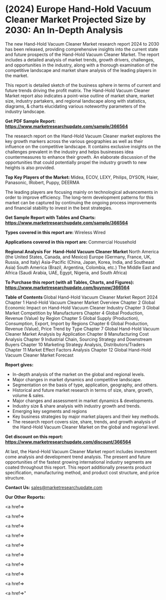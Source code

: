 # (2024) Europe Hand-Hold Vacuum Cleaner Market Projected Size by 2030: An In-Depth Analysis

The new Hand-Hold Vacuum Cleaner Market research report 2024 to 2030 has been released, providing comprehensive insights into the current state and future prospects of the Hand-Hold Vacuum Cleaner Market. The report includes a detailed analysis of market trends, growth drivers, challenges, and opportunities in the industry, along with a thorough examination of the competitive landscape and market share analysis of the leading players in the market.

This report is detailed sketch of the business sphere in terms of current and future trends driving the profit matrix. The Hand-Hold Vacuum Cleaner Market report also indicates a point-wise outline of market share, market size, industry partakers, and regional landscape along with statistics, diagrams, &amp; charts elucidating various noteworthy parameters of the industry landscape.

<strong><b>Get PDF Sample Report: <a href=https://www.marketresearchupdate.com/sample/366564>https://www.marketresearchupdate.com/sample/366564</a></b></strong>

The research report on the Hand-Hold Vacuum Cleaner market explores the key growth markers across the various geographies as well as their influence on the competitive landscape. It contains exclusive insights on the challenges prevalent in the industry and helps businesses idea countermeasures to enhance their growth. An elaborate discussion of the opportunities that could potentially propel the industry growth to new heights is also provided.

<strong><b>Top Key Players of the Market:
</b></strong>Midea, ECOV, LEXY, Philips, DYSON, Haier, Panasonic, IRobert, Puppy, DEERMA<strong><b>
</b></strong>

The leading players are focusing mainly on technological advancements in order to improve efficiency. The long-term development patterns for this market can be captured by continuing the ongoing process improvements and financial stability to invest in the best strategies.

<strong><b>Get Sample Report with Tables and Charts: <a href=https://www.marketresearchupdate.com/sample/366564>https://www.marketresearchupdate.com/sample/366564</a></b></strong>

<strong><b>Types covered in this report are:
</b></strong>Wireless
Wired<strong><b>
</b></strong>

<strong><b>Applications covered in this report are:
</b></strong>Commercial
Household<strong><b>
</b></strong>

<strong><b>Regional Analysis For  Hand-Hold Vacuum Cleaner Market</b></strong><strong><b>
</b></strong>North America (the United States, Canada, and Mexico)
Europe (Germany, France, UK, Russia, and Italy)
Asia-Pacific (China, Japan, Korea, India, and Southeast Asia)
South America (Brazil, Argentina, Colombia, etc.)
The Middle East and Africa (Saudi Arabia, UAE, Egypt, Nigeria, and South Africa)

<strong><b>To Purchase this report (with all Tables, Charts, and Figures): <a href=https://www.marketresearchupdate.com/buynow/366564>https://www.marketresearchupdate.com/buynow/366564</a></b></strong>

<strong><b>Table of Contents</b></strong><strong><b>
</b></strong>Global Hand-Hold Vacuum Cleaner Market Report 2024
Chapter 1 Hand-Hold Vacuum Cleaner Market Overview
Chapter 2 Global Economic Impact on Hand-Hold Vacuum Cleaner Industry
Chapter 3 Global Market Competition by Manufacturers
Chapter 4 Global Production, Revenue (Value) by Region
Chapter 5 Global Supply (Production), Consumption, Export, Import by Regions
Chapter 6 Global Production, Revenue (Value), Price Trend by Type
Chapter 7 Global Hand-Hold Vacuum Cleaner Market Analysis by Application
Chapter 8 Manufacturing Cost Analysis
Chapter 9 Industrial Chain, Sourcing Strategy and Downstream Buyers
Chapter 10 Marketing Strategy Analysis, Distributors/Traders
Chapter 11 Market Effect Factors Analysis
Chapter 12 Global Hand-Hold Vacuum Cleaner Market Forecast

<strong><b>Report gives:</b></strong>

- In-depth analysis of the market on the global and regional levels.
- Major changes in market dynamics and competitive landscape.
- Segmentation on the basis of type, application, geography, and others.
- Historical and future market research in terms of size, share, growth, volume &amp; sales.
- Major changes and assessment in market dynamics &amp; developments.
- Industry size &amp; share analysis with industry growth and trends.
- Emerging key segments and regions
- Key business strategies by major market players and their key methods.
- The research report covers size, share, trends, and growth analysis of the Hand-Hold Vacuum Cleaner Market on the global and regional level.

<strong><b>Get discount on this report: <a href=https://www.marketresearchupdate.com/discount/366564>https://www.marketresearchupdate.com/discount/366564</a></b></strong>

At last, the Hand-Hold Vacuum Cleaner Market report includes investment come analysis and development trend analysis. The present and future opportunities of the fastest growing international industry segments are coated throughout this report. This report additionally presents product specification, manufacturing method, and product cost structure, and price structure.

<strong><b>Contact Us:
</b></strong>sales@marketresearchupdate.com

<strong>Our Other Reports:</strong>

<a href=></a>

<a href=></a>

<a href=></a>

<a href=></a>

<a href=></a>

<a href=></a>

<a href=></a>

<a href=></a>

<a href=></a>

<a href=></a>"

